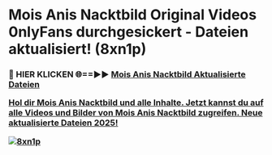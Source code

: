 # Mois Anis Nacktbild Original Videos 0nlyFans durchgesickert - Dateien aktualisiert! (8xn1p)

<h3>🔴 HIER KLICKEN 🌐==►► <a href="https://tinyurl.com/h6vf6nb8" rel="nofollow">Mois Anis Nacktbild Aktualisierte Dateien

Hol dir Mois Anis Nacktbild und alle Inhalte. Jetzt kannst du auf alle Videos und Bilder von Mois Anis Nacktbild zugreifen. Neue aktualisierte Dateien 2025!

[![8xn1p](https://i.imgur.com/sD4kR3V.gif)](https://tinyurl.com/h6vf6nb8)
